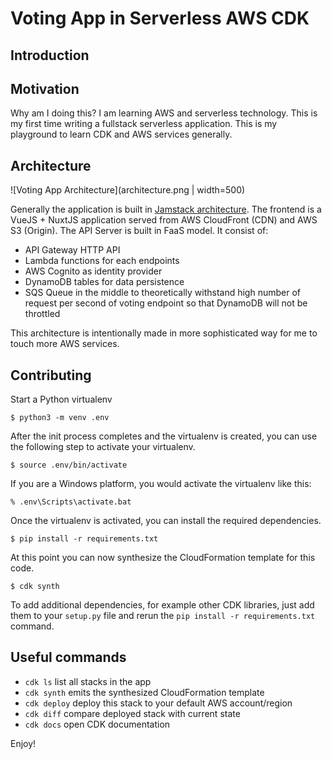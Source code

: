
# Voting App in Serverless AWS CDK

## Introduction

## Motivation

Why am I doing this? I am learning AWS and serverless technology. This is my first time writing a fullstack serverless application. This is my playground to learn CDK and AWS services generally.

## Architecture

![Voting App Architecture](architecture.png | width=500)

Generally the application is built in [Jamstack architecture](https://jamstack.wtf). The frontend is a VueJS + NuxtJS application served from AWS CloudFront (CDN) and AWS S3 (Origin). The API Server is built in FaaS model. It consist of:

- API Gateway HTTP API
- Lambda functions for each endpoints
- AWS Cognito as identity provider
- DynamoDB tables for data persistence
- SQS Queue in the middle to theoretically withstand high number of request per second of voting endpoint so that DynamoDB will not be throttled

This architecture is intentionally made in more sophisticated way for me to touch more AWS services.

## Contributing

Start a Python virtualenv

```
$ python3 -m venv .env
```

After the init process completes and the virtualenv is created, you can use the following
step to activate your virtualenv.

```
$ source .env/bin/activate
```

If you are a Windows platform, you would activate the virtualenv like this:

```
% .env\Scripts\activate.bat
```

Once the virtualenv is activated, you can install the required dependencies.

```
$ pip install -r requirements.txt
```

At this point you can now synthesize the CloudFormation template for this code.

```
$ cdk synth
```

To add additional dependencies, for example other CDK libraries, just add
them to your `setup.py` file and rerun the `pip install -r requirements.txt`
command.

## Useful commands

 * `cdk ls`          list all stacks in the app
 * `cdk synth`       emits the synthesized CloudFormation template
 * `cdk deploy`      deploy this stack to your default AWS account/region
 * `cdk diff`        compare deployed stack with current state
 * `cdk docs`        open CDK documentation

Enjoy!
